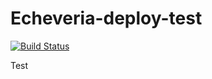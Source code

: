 # Echeveria-deploy-test

[![Build Status](https://travis-ci.org/phodal-archive/echeveria-deploy-test.svg?branch=master)](https://travis-ci.org/phodal-archive/echeveria-deploy-test)

Test
